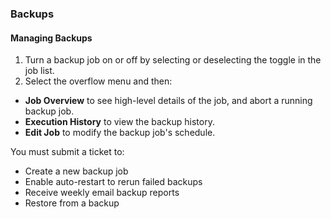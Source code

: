 ### Backups

#### Managing Backups

1. Turn a backup job on or off by selecting or deselecting the toggle in the job list.
2. Select the overflow menu and then:
- **Job Overview** to see high-level details of the job, and abort a running backup job.
- **Execution History** to view the backup history.
- **Edit Job** to modify the backup job's schedule. 

You must submit a ticket to:

- Create a new backup job
- Enable auto-restart to rerun failed backups
- Receive weekly email backup reports
- Restore from a backup
